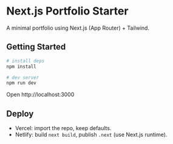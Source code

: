 # Next.js Portfolio Starter

A minimal portfolio using Next.js (App Router) + Tailwind.

## Getting Started
```bash
# install deps
npm install

# dev server
npm run dev
```

Open http://localhost:3000

## Deploy
- Vercel: import the repo, keep defaults.
- Netlify: build `next build`, publish `.next` (use Next.js runtime).
